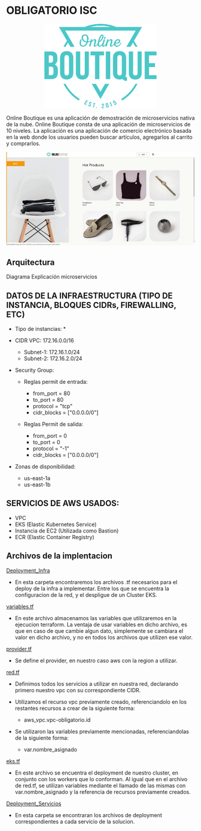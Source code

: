 
# OBLIGATORIO ISC


<p align="center">
<img src="docs/Hipster_HeroLogoCyan.svg" width="300" alt="Online Boutique" />
</p>

Online Boutique es una aplicación de demostración de microservicios nativa de la nube. Online Boutique consta de una aplicación de microservicios de 10 niveles. La aplicación es una aplicación de comercio electrónico basada en la web donde los usuarios pueden buscar artículos, agregarlos al carrito y comprarlos.

<p align="center">
<img src="docs/Multimedia1.gif" width="800" alt="Funcionamiento de la página" />
</p>

## Arquitectura
  Diagrama
  Explicación microservicios
  
## DATOS DE LA INFRAESTRUCTURA (TIPO DE INSTANCIA, BLOQUES CIDRs, FIREWALLING, ETC)

  * Tipo de instancias:
    * 

  * CIDR VPC: 172.16.0.0/16
    * Subnet-1: 172.16.1.0/24
    * Subnet-2: 172.16.2.0/24
    
  * Security Group:
    * Reglas permit de entrada:
      * from_port = 80
      * to_port = 80
      * protocol = "tcp"
      * cidr_blocks = ["0.0.0.0/0"]

    * Reglas Permit de salida:
      * from_port = 0
      * to_port = 0
      * protocol = "-1"
      * cidr_blocks = ["0.0.0.0/0"] 
             
  * Zonas de disponibilidad:
    * us-east-1a
    * us-east-1b

## SERVICIOS DE AWS USADOS:
  * VPC
  * EKS (Elastic Kubernetes Service)
  * Instancia de EC2 (Utilizada como Bastion) 
  * ECR (Elastic Container Registry)


## Archivos de la implentacion

[Deployment_Infra](./deployment_infra)

  * En esta carpeta encontraremos los archivos .tf necesarios para el deploy de la infra a implementar. Entre los que se encuentra la configuracion de la red, y el despligue de un Cluster EKS.


[variables.tf](./deployment_infra/variables.tf)

  * En este archivo almacenamos las variables que utilizaremos en la ejecucion terraform. La ventaja de usar variables en dicho archivo, es que en caso de que cambie algun dato, simplemente se cambiara el valor en dicho archivo, y no en todos los archivos que utilizen ese valor.

[provider.tf](./deployment_infra/provider.tf)

  * Se define el provider, en nuestro caso aws con la region a utilizar.

[red.tf](./deployment_infra/red.tf)

  * Definimos todos los servicios a utilizar en nuestra red, declarando primero nuestro vpc con su correspondiente CIDR.

  * Utilizamos el recurso vpc previamente creado, referenciandolo en los restantes recursos a crear de la siguiente forma:

    * aws_vpc.vpc-obligatorio.id

   * Se utilizaron las variables previamente mencionadas, referenciandolas de la siguiente forma:

      * var.nombre_asignado

[eks.tf](./deployment_infra/eks.tf)

  * En este archivo se encuentra el deployment de nuestro cluster, en conjunto con los workers que lo conforman.
  Al igual que en el archivo de red.tf, se utilizan variables mediante el llamado de las mismas con var.nombre_asignado y la referencia de recursos       previamente creados.
  
[Deployment_Servicios](./deployment_servicios)

  * En esta carpeta se encontraran los archivos de deployment correspondientes a cada servicio de la solucion.


